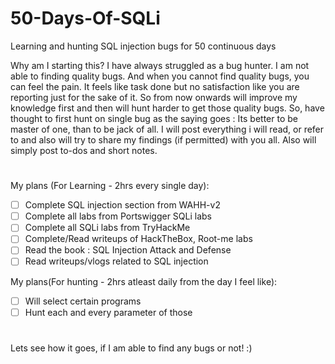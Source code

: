 # 50-Days-Of-SQLi
Learning and hunting SQL injection bugs for 50 continuous days 

Why am I starting this?
I have always struggled as a bug hunter. I am not able to finding quality bugs. And when you cannot find quality bugs, you can feel the pain. It feels like task done but no satisfaction like you are reporting just for the sake of it. So from now onwards will improve my knowledge first and then will hunt harder to get those quality bugs. So, have thought to first hunt on single bug as the saying goes : Its better to be master of one, than to be jack of all. I will post everything i will read, or refer to and also will try to share my findings (if permitted) with you all. Also will simply post to-dos and short notes. 

# 

My plans (For Learning - 2hrs every single day):
- [ ] Complete SQL injection section from WAHH-v2
- [ ] Complete all labs from Portswigger SQLi labs
- [ ]  Complete all SQLi labs from TryHackMe 
- [ ]  Complete/Read writeups of HackTheBox, Root-me labs
- [ ]  Read the book : SQL Injection Attack and Defense
- [ ]  Read writeups/vlogs related to SQL injection

My plans(For hunting - 2hrs atleast daily from the day I feel like):
- [ ]  Will select certain programs
- [ ]  Hunt each and every parameter of those

#

Lets see how it goes, if I am able to find any bugs or not! :) 

